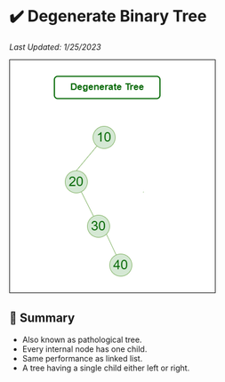 # :heavy_check_mark: Degenerate Binary Tree
*Last Updated: 1/25/2023*

![Image of a degenerate binary tree](../../../images/data-structures/non-linear/tree/degenerate-binary-tree.png)

## :round_pushpin: Summary
- Also known as pathological tree.
- Every internal node has one child.
- Same performance as linked list.
- A tree having a single child either left or right.

